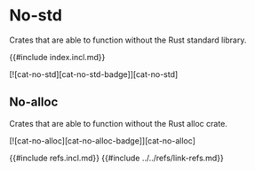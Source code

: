 # No-std

Crates that are able to function without the Rust standard library.

{{#include index.incl.md}}

[![cat-no-std][cat-no-std-badge]][cat-no-std]

## No-alloc

Crates that are able to function without the Rust alloc crate.

[![cat-no-alloc][cat-no-alloc-badge]][cat-no-alloc]

{{#include refs.incl.md}}
{{#include ../../refs/link-refs.md}}
